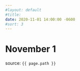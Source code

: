 ```yaml
---
#layout: default
#title:
date: 2020-11-01 14:00:00 -0600
#sort: 3
---
```

# November 1

source: `{{ page.path }}`
